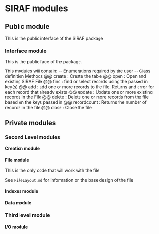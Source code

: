 # SIRAF modules

## Public module
This is the public interface of the SIRAF package

### Interface module
This is the public face of the package.

This modules will contain:
-- Enumerations required by the user
-- Class definition
	Methods
	@@ create
		:  Create the table
	@@ open
		: Open and existing SIRAF File
	@@ find
		: find or select records using the passed in key(s)
	@@ add 
		: add one or more records to the file. 
		  Returns and error for each record that already exists
	@@ update
		: Update one or more existing records in the File
	@@ delete
		: Delete one or more records from the file based on the keys passed in
	@@ recordcount
		: Returns the number of records in the file
	@@ close
		: Close the file
		
	

## Private modules

### Second Level modules

#### Creation module

#### File module

This is the only code that will work with the file

See `FileLayout.md` for information on the base design of the file 

#### Indexes module

#### Data module

### Third level module

#### I/O module
